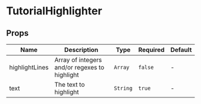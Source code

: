 # TutorialHighlighter

## Props

<!-- @vuese:TutorialHighlighter:props:start -->
|Name|Description|Type|Required|Default|
|---|---|---|---|---|
|highlightLines|Array of integers and/or regexes to highlight|`Array`|`false`|-|
|text|The text to highlight|`String`|`true`|-|

<!-- @vuese:TutorialHighlighter:props:end -->


